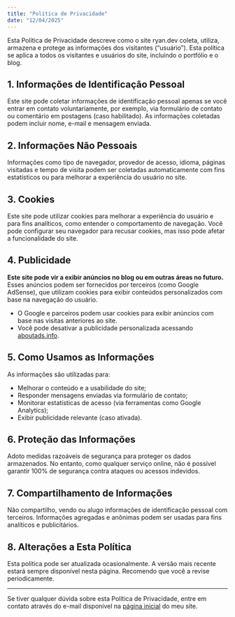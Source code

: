 ```yaml
---
title: "Política de Privacidade"
date: "12/04/2025"
---
```


Esta Política de Privacidade descreve como o site ryan.dev coleta, utiliza, armazena e protege as informações dos visitantes (“usuário”). Esta política se aplica a todos os visitantes e usuários do site, incluindo o portfólio e o blog.

## 1. Informações de Identificação Pessoal

Este site pode coletar informações de identificação pessoal apenas se você entrar em contato voluntariamente, por exemplo, via formulário de contato ou comentário em postagens (caso habilitado). As informações coletadas podem incluir nome, e-mail e mensagem enviada.

## 2. Informações Não Pessoais

Informações como tipo de navegador, provedor de acesso, idioma, páginas visitadas e tempo de visita podem ser coletadas automaticamente com fins estatísticos ou para melhorar a experiência do usuário no site.

## 3. Cookies

Este site pode utilizar cookies para melhorar a experiência do usuário e para fins analíticos, como entender o comportamento de navegação. Você pode configurar seu navegador para recusar cookies, mas isso pode afetar a funcionalidade do site.

## 4. Publicidade

**Este site pode vir a exibir anúncios no blog ou em outras áreas no futuro.** Esses anúncios podem ser fornecidos por terceiros (como Google AdSense), que utilizam cookies para exibir conteúdos personalizados com base na navegação do usuário.

- O Google e parceiros podem usar cookies para exibir anúncios com base nas visitas anteriores ao site.
- Você pode desativar a publicidade personalizada acessando [aboutads.info](https://www.aboutads.info).

## 5. Como Usamos as Informações

As informações são utilizadas para:

- Melhorar o conteúdo e a usabilidade do site;
- Responder mensagens enviadas via formulário de contato;
- Monitorar estatísticas de acesso (via ferramentas como Google Analytics);
- Exibir publicidade relevante (caso ativada).

## 6. Proteção das Informações

Adoto medidas razoáveis de segurança para proteger os dados armazenados. No entanto, como qualquer serviço online, não é possível garantir 100% de segurança contra ataques ou acessos indevidos.

## 7. Compartilhamento de Informações

Não compartilho, vendo ou alugo informações de identificação pessoal com terceiros. Informações agregadas e anônimas podem ser usadas para fins analíticos e publicitários.

## 8. Alterações a Esta Política

Esta política pode ser atualizada ocasionalmente. A versão mais recente estará sempre disponível nesta página. Recomendo que você a revise periodicamente.

---

Se tiver qualquer dúvida sobre esta Política de Privacidade, entre em contato através do e-mail disponível na [página inicial](/) do meu site.
